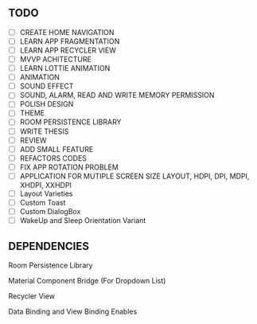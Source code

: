 ## TODO

* [ ]  CREATE HOME NAVIGATION
* [ ]  LEARN APP FRAGMENTATION
* [ ]  LEARN APP RECYCLER VIEW
* [ ]  MVVP ACHITECTURE
* [ ]  LEARN LOTTIE ANIMATION
* [ ]  ANIMATION
* [ ]  SOUND EFFECT
* [ ]  SOUND, ALARM, READ AND WRITE MEMORY PERMISSION
* [ ]  POLISH DESIGN
* [ ]  THEME
* [ ]  ROOM PERSISTENCE LIBRARY
* [ ]  WRITE THESIS
* [ ]  REVIEW
* [ ]  ADD SMALL FEATURE
* [ ]  REFACTORS CODES
* [ ]  FIX APP ROTATION PROBLEM
* [ ]  APPLICATION FOR MUTIPLE SCREEN SIZE LAYOUT, HDPI, DPI, MDPI, XHDPI, XXHDPI
* [ ]  Layout Varieties
* [ ]  Custom Toast
* [ ]  Custom DialogBox
* [ ]  WakeUp and Sleep Orientation Variant

## DEPENDENCIES

Room Persistence Library

Material Component Bridge (For Dropdown List)

Recycler View

Data Binding and View Binding Enables
